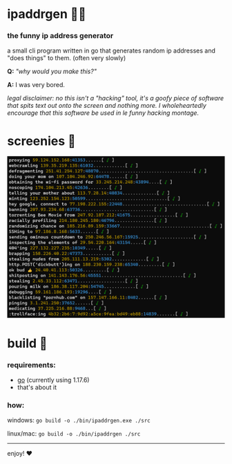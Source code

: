 # ipaddrgen 👩‍💻
### the funny ip address generator

a small cli program written in go that generates random ip addresses and "does things" to them. (often very slowly)

**Q:** *"why would you make this?"*

**A:** I was very bored.

*legal disclaimer: no this isn't a "hacking" tool, it's a goofy piece of software that spits text out onto the screen and nothing more. I wholeheartedly encourage that this software be used in le funny hacking montage.*

# screenies 📸

![ipaddrgen in action](screenshots/v1term.png)

# build 📀

### requirements:

- [go](https://go.dev/) (currently using 1.17.6)
- that's about it

### how:

windows: `go build -o ./bin/ipaddrgen.exe ./src`

linux/mac: `go build -o ./bin/ipaddrgen ./src`

---

enjoy! ❤
